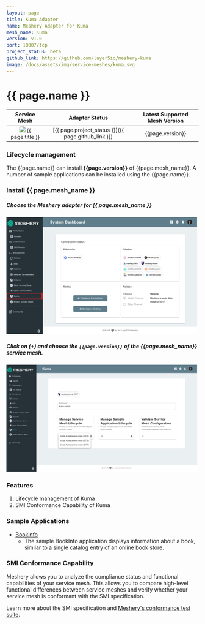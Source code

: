 ```yaml
---
layout: page
title: Kuma Adapter
name: Meshery Adapter for Kuma
mesh_name: Kuma
version: v1.0
port: 10007/tcp
project_status: beta
github_link: https://github.com/layer5io/meshery-kuma
image: /docs/assets/img/service-meshes/kuma.svg
---
```


# {{ page.name }}

|  Service Mesh  |                   Adapter Status                    | Latest Supported Mesh Version |
| :------------: | :-------------------------------------------------: | :---------------------------: |
| <img src="{{ page.image }}" style="width:20px" /> {{ page.title }} | [{{ page.project_status }}]({{ page.github_link }}) |       {{page.version}}        |

### Lifecycle management

The {{page.name}} can install **{{page.version}}** of {{page.mesh_name}}. A number of sample applications can be installed using the {{page.name}}.

### Install {{ page.mesh_name }}

##### **Choose the Meshery adapter for {{ page.mesh_name }}**

<a href="#kuma-adapter">
  <img style="width:500px;" src="/docs/assets/img/adapters/kuma/kuma-adapter.png" />
</a>
<a href="#" class="lightbox" id="kuma-adapter">
  <span style="background-image: url('/docs/assets/img/adapters/citrix/citrix-adapter.png')"></span>
</a>

##### **Click on (+) and choose the `{{page.version}}` of the {{page.mesh_name}} service mesh.**

<a href="#kuma-install">
  <img style="width:500px;" src="/docs/assets/img/adapters/kuma/kuma-install.png" />
</a>
<a href="#" class="lightbox" id="kuma-install">
  <span style="background-image: url('/docs/assets/img/adapters/kuma/kuma-install.png')"></span>
</a>

### Features

1. Lifecycle management of Kuma
1. SMI Conformance Capability of Kuma

### Sample Applications

- [Bookinfo](/docs/guides/sample-apps#bookinfo) 
    - The sample BookInfo application displays information about a book, similar to a single catalog entry of an online book store.

### SMI Conformance Capability

Meshery allows you to analyze the compliance status and functional capabilities of your service mesh. This allows you to compare high-level functional differences between service meshes and verify whether your service mesh is conformant with the SMI specification.

Learn more about the SMI specification and [Meshery's conformance test suite](https://meshery.layer5.io/docs/functionality/smi-conformance).
